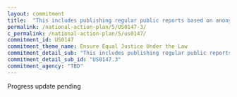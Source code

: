 ```yaml
---
layout: commitment
title:  "This includes publishing regular public reports based on anonymized data from the database once the database is established."
permalink: /national-action-plan/5/US0147-3/
c_permalink: /national-action-plan/5/us0147/
commitment_id: US0147
commitment_theme_name: Ensure Equal Justice Under the Law
commitment_detail_sub: "This includes publishing regular public reports based on anonymized data from the database once the database is established."
commitment_detail_sub_id: "US0147.3"
commitment_agency: "TBD"
---
```


Progress update pending
